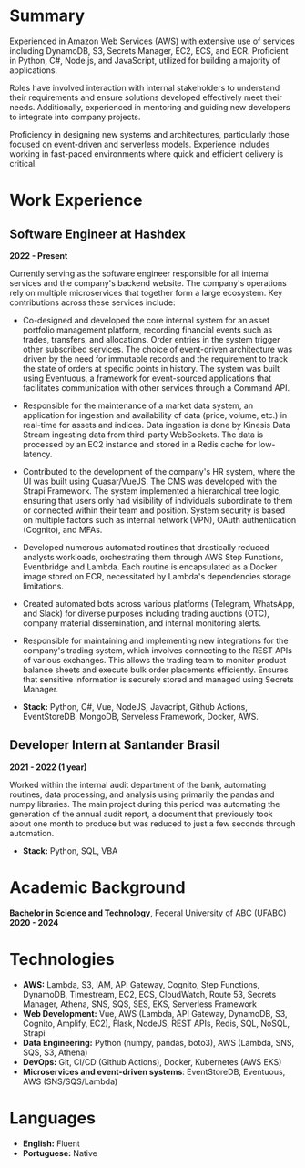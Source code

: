 # Summary
Experienced in Amazon Web Services (AWS) with extensive use of services including DynamoDB, S3, Secrets Manager, EC2, ECS, and ECR. Proficient in Python, C#, Node.js, and JavaScript, utilized for building a majority of applications.

Roles have involved interaction with internal stakeholders to understand their requirements and ensure solutions developed effectively meet their needs. Additionally, experienced in mentoring and guiding new developers to integrate into company projects.

Proficiency in designing new systems and architectures, particularly those focused on event-driven and serverless models. Experience includes working in fast-paced environments where quick and efficient delivery is critical.

# Work Experience

## Software Engineer at Hashdex
**2022 - Present**

Currently serving as the software engineer responsible for all internal services and the company's backend website. The company's operations rely on multiple microservices that together form a large ecosystem. Key contributions across these services include:

- Co-designed and developed the core internal system for an asset portfolio management platform, recording financial events such as trades, transfers, and allocations. Order entries in the system trigger other subscribed services. The choice of event-driven architecture was driven by the need for immutable records and the requirement to track the state of orders at specific points in history. The system was built using Eventuous, a framework for event-sourced applications that facilitates communication with other services through a Command API.

- Responsible for the maintenance of a market data system, an application for ingestion and availability of data (price, volume, etc.) in real-time for assets and indices. Data ingestion is done by Kinesis Data Stream ingesting data from third-party WebSockets. The data is processed by an EC2 instance and stored in a Redis cache for low-latency.
  
- Contributed to the development of the company's HR system, where the UI was built using Quasar/VueJS. The CMS was developed with the Strapi Framework. The system implemented a hierarchical tree logic, ensuring that users only had visibility of individuals subordinate to them or connected within their team and position. System security is based on multiple factors such as internal network (VPN), OAuth authentication (Cognito), and MFAs.

- Developed numerous automated routines that drastically reduced analysts workloads, orchestrating them through AWS Step Functions, Eventbridge and Lambda. Each routine is encapsulated as a Docker image stored on ECR, necessitated by Lambda's dependencies storage limitations.

- Created automated bots across various platforms (Telegram, WhatsApp, and Slack) for diverse purposes including trading auctions (OTC), company material dissemination, and internal monitoring alerts.

- Responsible for maintaining and implementing new integrations for the company's trading system, which involves connecting to the REST APIs of various exchanges. This allows the trading team to monitor product balance sheets and execute bulk order placements efficiently. Ensures that sensitive information is securely stored and managed using Secrets Manager.

- **Stack:**  Python, C#, Vue, NodeJS, Javacript, Github Actions, EventStoreDB, MongoDB, Serveless Framework, Docker, AWS.
  
## Developer Intern at Santander Brasil
**2021 - 2022 (1 year)**

Worked within the internal audit department of the bank, automating routines, data processing, and analysis using primarily the pandas and numpy libraries. The main project during this period was automating the generation of the annual audit report, a document that previously took about one month to produce but was reduced to just a few seconds through automation.
  - **Stack:** Python, SQL, VBA

# Academic Background
**Bachelor in Science and Technology**, Federal University of ABC (UFABC)  
**2020 - 2024**

# Technologies
- **AWS:** Lambda, S3, IAM, API Gateway, Cognito, Step Functions, DynamoDB, Timestream, EC2, ECS, CloudWatch, Route 53, Secrets Manager, Athena, SNS, SQS, SES, EKS, Serverless Framework
- **Web Development:** Vue, AWS (Lambda, API Gateway, DynamoDB, S3, Cognito, Amplify, EC2), Flask, NodeJS, REST APIs, Redis, SQL, NoSQL, Strapi
- **Data Engineering:** Python (numpy, pandas, boto3), AWS (Lambda, SNS, SQS, S3, Athena)
- **DevOps:** Git, CI/CD (Github Actions), Docker, Kubernetes (AWS EKS)
- **Microservices and event-driven systems**: EventStoreDB, Eventuous, AWS (SNS/SQS/Lambda)

# Languages
- **English:** Fluent
- **Portuguese:** Native
